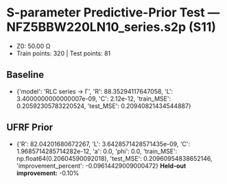 # S-parameter Predictive-Prior Test — NFZ5BBW220LN10_series.s2p (S11)
- Z0: 50.00 Ω
- Train points: 320  |  Test points: 81

## Baseline
- {'model': 'RLC series -> Γ', 'R': 88.35294117647058, 'L': 3.4000000000000007e-09, 'C': 2.12e-12, 'train_MSE': 0.20592305783220524, 'test_MSE': 0.20940821434544887}

## UFRF Prior
- {'R': 82.04201680672267, 'L': 3.6428571428571435e-09, 'C': 1.9685714285714282e-12, 'a': 0.0, 'phi': 0.0, 'train_MSE': np.float64(0.20604590092018), 'test_MSE': 0.20960954838652146, 'improvement_percent': -0.09614429009000472}
**Held-out improvement:** -0.10%